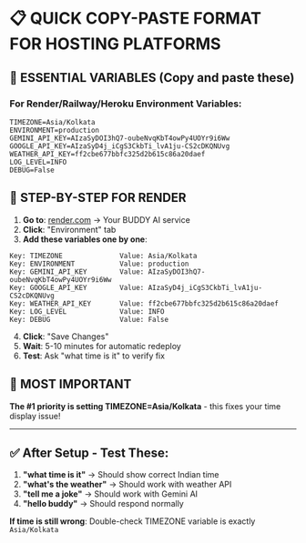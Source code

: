 # 📋 QUICK COPY-PASTE FORMAT FOR HOSTING PLATFORMS

## 🎯 ESSENTIAL VARIABLES (Copy and paste these)

### For Render/Railway/Heroku Environment Variables:

```
TIMEZONE=Asia/Kolkata
ENVIRONMENT=production
GEMINI_API_KEY=AIzaSyDOI3hQ7-oubeNvqKbT4owPy4UOYr9i6Ww
GOOGLE_API_KEY=AIzaSyD4j_iCgS3CkbTi_lvA1ju-CS2cDKQNUvg
WEATHER_API_KEY=ff2cbe677bbfc325d2b615c86a20daef
LOG_LEVEL=INFO
DEBUG=False
```

## 🚀 STEP-BY-STEP FOR RENDER

1. **Go to**: [render.com](https://render.com) → Your BUDDY AI service
2. **Click**: "Environment" tab
3. **Add these variables one by one**:

```
Key: TIMEZONE              Value: Asia/Kolkata
Key: ENVIRONMENT           Value: production
Key: GEMINI_API_KEY        Value: AIzaSyDOI3hQ7-oubeNvqKbT4owPy4UOYr9i6Ww
Key: GOOGLE_API_KEY        Value: AIzaSyD4j_iCgS3CkbTi_lvA1ju-CS2cDKQNUvg
Key: WEATHER_API_KEY       Value: ff2cbe677bbfc325d2b615c86a20daef
Key: LOG_LEVEL             Value: INFO
Key: DEBUG                 Value: False
```

4. **Click**: "Save Changes"
5. **Wait**: 5-10 minutes for automatic redeploy
6. **Test**: Ask "what time is it" to verify fix

## 🎯 MOST IMPORTANT

**The #1 priority is setting TIMEZONE=Asia/Kolkata** - this fixes your time display issue!

---

## ✅ After Setup - Test These:

1. **"what time is it"** → Should show correct Indian time
2. **"what's the weather"** → Should work with weather API
3. **"tell me a joke"** → Should work with Gemini AI
4. **"hello buddy"** → Should respond normally

**If time is still wrong**: Double-check TIMEZONE variable is exactly `Asia/Kolkata`
